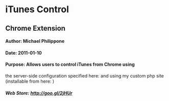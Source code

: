# iTunes Control 
## Chrome Extension
#### Author: Michael Philippone
#### Date: 2011-01-10
#### Purpose: Allows users to control iTunes from Chrome using
the server-side configuration specified here:
and using my custom php site (installable from here: ) 
##### Web Store: http://goo.gl/2jHUr